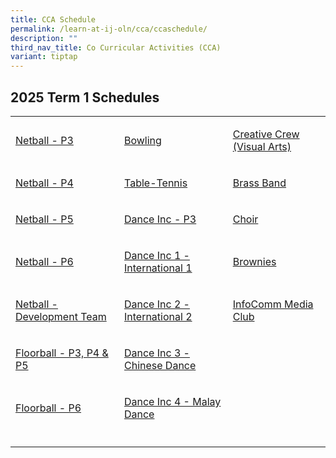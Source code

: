 ```yaml
---
title: CCA Schedule
permalink: /learn-at-ij-oln/cca/ccaschedule/
description: ""
third_nav_title: Co Curricular Activities (CCA)
variant: tiptap
---
```

<h2>2025 Term 1 Schedules</h2>
<table style="minWidth: 75px">
<colgroup>
<col>
<col>
<col>
</colgroup>
<tbody>
<tr>
<td rowspan="1" colspan="1">
<p><a href="/files/2025CCASchedule/Term 1/t1_p3_netballschedule.pdf" rel="noopener noreferrer nofollow" target="_blank">Netball - P3</a>
</p>
</td>
<td rowspan="1" colspan="1">
<p><a href="/files/2025CCASchedule/Term 1/t1_bowlingschedule.pdf" rel="noopener noreferrer nofollow" target="_blank">Bowling</a>
</p>
</td>
<td rowspan="1" colspan="1">
<p><a href="/files/2025CCASchedule/Term 1/t1_creativecrewschedule.pdf" rel="noopener noreferrer nofollow" target="_blank">Creative Crew (Visual Arts)</a>
</p>
</td>
</tr>
<tr>
<td rowspan="1" colspan="1">
<p><a href="/files/2025CCASchedule/Term 1/t1_p4_netballschedule.pdf" rel="noopener noreferrer nofollow" target="_blank">Netball - P4</a>
</p>
</td>
<td rowspan="1" colspan="1">
<p><a href="/files/2025CCASchedule/Term 1/t1_tabletennisschedule.pdf" rel="noopener noreferrer nofollow" target="_blank">Table-Tennis</a>
</p>
</td>
<td rowspan="1" colspan="1">
<p><a href="/files/2025CCASchedule/Term 1/t1_brassbandschedule.pdf" rel="noopener noreferrer nofollow" target="_blank">Brass Band</a>
</p>
</td>
</tr>
<tr>
<td rowspan="1" colspan="1">
<p><a href="/files/2025CCASchedule/Term 1/t1_p5_netballschedule.pdf" rel="noopener noreferrer nofollow" target="_blank">Netball - P5</a>
</p>
</td>
<td rowspan="1" colspan="1">
<p><a href="/files/2025CCASchedule/Term 1/t1_danceinc_pri_3_schedule.pdf" rel="noopener noreferrer nofollow" target="_blank">Dance Inc - P3</a>
</p>
</td>
<td rowspan="1" colspan="1">
<p><a href="/files/2025CCASchedule/Term 1/t1_choirschedule.pdf" rel="noopener noreferrer nofollow" target="_blank">Choir</a>
</p>
</td>
</tr>
<tr>
<td rowspan="1" colspan="1">
<p><a href="/files/2025CCASchedule/Term 1/t1_p6_netballschedule.pdf" rel="noopener noreferrer nofollow" target="_blank">Netball - P6</a>
</p>
</td>
<td rowspan="1" colspan="1">
<p><a href="/files/2025CCASchedule/Term 1/t1_danceinc1schedule.pdf" rel="noopener noreferrer nofollow" target="_blank">Dance Inc 1 - International 1</a>
</p>
</td>
<td rowspan="1" colspan="1">
<p><a href="/files/2025CCASchedule/Term 1/t1_browniesschedule.pdf" rel="noopener noreferrer nofollow" target="_blank">Brownies</a>
</p>
</td>
</tr>
<tr>
<td rowspan="1" colspan="1">
<p><a href="/files/2025CCASchedule/Term 1/t1_netballdevelopmentalteamschedule.pdf" rel="noopener noreferrer nofollow" target="_blank">Netball - Development Team</a>
</p>
</td>
<td rowspan="1" colspan="1">
<p><a href="/files/2025CCASchedule/Term 1/t1_danceinc2schedule.pdf" rel="noopener noreferrer nofollow" target="_blank">Dance Inc 2 - International 2</a>
</p>
</td>
<td rowspan="1" colspan="1">
<p><a href="/files/2025CCASchedule/Term 1/t1_infocommmediaschedule.pdf" rel="noopener noreferrer nofollow" target="_blank">InfoComm Media Club</a>
</p>
</td>
</tr>
<tr>
<td rowspan="1" colspan="1">
<p><a href="/files/2025CCASchedule/Term 1/t1_p3p4p5_floorballschedule.pdf" rel="noopener noreferrer nofollow" target="_blank">Floorball - P3, P4 &amp; P5</a>
</p>
</td>
<td rowspan="1" colspan="1">
<p><a href="/files/2025CCASchedule/Term 1/t1_danceinc3schedule.pdf" rel="noopener noreferrer nofollow" target="_blank">Dance Inc 3 - Chinese Dance</a>
</p>
</td>
<td rowspan="1" colspan="1">
<p></p>
</td>
</tr>
<tr>
<td rowspan="1" colspan="1">
<p><a href="/files/2025CCASchedule/Term 1/t1_p6_floorballschedule.pdf" rel="noopener noreferrer nofollow" target="_blank">Floorball - P6</a>
</p>
</td>
<td rowspan="1" colspan="1">
<p><a href="/files/2025CCASchedule/Term 1/t1_danceinc4schedule.pdf" rel="noopener noreferrer nofollow" target="_blank">Dance Inc 4 - Malay Dance</a>
</p>
</td>
<td rowspan="1" colspan="1">
<p></p>
</td>
</tr>
<tr>
<td rowspan="1" colspan="1">
<p></p>
</td>
<td rowspan="1" colspan="1">
<p></p>
</td>
<td rowspan="1" colspan="1">
<p></p>
</td>
</tr>
</tbody>
</table>
<p></p>